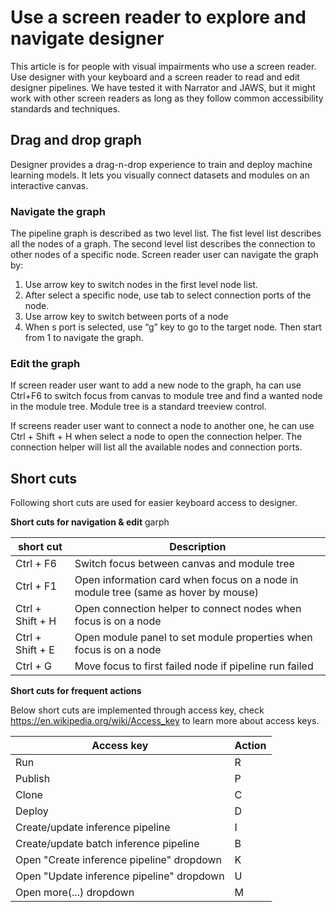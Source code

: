 # Use a screen reader to explore and navigate designer

This article is for people with visual impairments who use a screen reader. Use designer with your keyboard and a screen reader to read and edit designer pipelines. We have tested it with Narrator and JAWS, but it might work with other screen readers as long as they follow common accessibility standards and techniques.


## Drag and drop graph

Designer provides a drag-n-drop experience to train and deploy machine learning models. It lets you visually connect datasets and modules on an interactive canvas. 
###  Navigate the graph
The pipeline graph is described as two level list. The fist level list describes all the nodes of a graph. The second level list describes the connection to other nodes of a specific node. Screen reader user can navigate the graph by:

1.	Use arrow key to switch nodes in the first level node list.
2.	After select a specific node, use tab to select connection ports of the node.
3.	Use arrow key to switch between ports of a node
4.	When s port is selected, use “g” key to go to the target node. Then start from 1 to navigate the graph.


### Edit the graph

If screen reader user want to add a new node to the graph, ha can use Ctrl+F6 to switch focus from canvas to module tree and find a wanted node in the module tree. Module tree is a standard treeview control. 

If screens reader user want to connect a node to another one, he can use Ctrl + Shift + H when select a node to open the connection helper. The connection helper will list all the available nodes and connection ports. 


## Short cuts 

Following short cuts are used for easier keyboard access to designer. 

**Short cuts for navigation & edit** garph

| short cut       | Description |
| ----------- | ----------- |
| Ctrl + F6   | Switch focus between canvas and module tree|
| Ctrl + F1   | Open information card when focus on a node in module tree (same as hover by mouse)|
|Ctrl + Shift + H|Open connection helper to connect nodes when focus is on a node|
|Ctrl + Shift + E|Open module panel to set module properties when focus is on a node|
|Ctrl + G|Move focus to first failed node if pipeline run failed|


**Short cuts for frequent actions**

Below short cuts are implemented through access key, check https://en.wikipedia.org/wiki/Access_key to learn more about access keys.

| Access key      | Action |
| ----------- | ----------- |
| Run      | R       |
| Publish   | P      |
|Clone|C|
|Deploy|D|
|Create/update inference pipeline|I|
|Create/update batch inference pipeline|B|
|Open "Create inference pipeline" dropdown |K|
|Open "Update inference pipeline" dropdown| U|
|Open more(...) dropdown|M|
